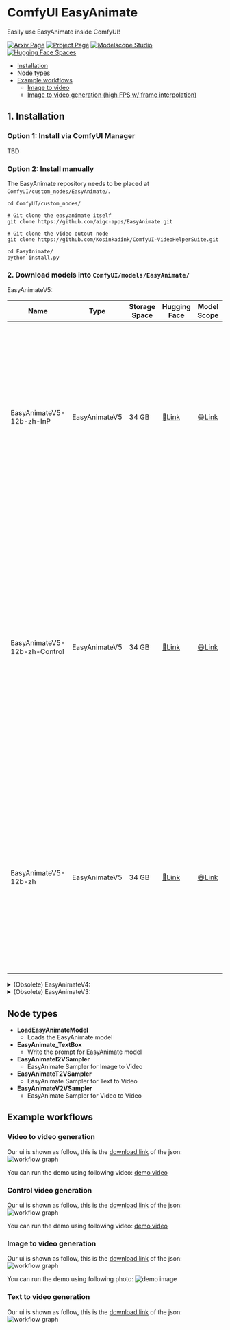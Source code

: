 # ComfyUI EasyAnimate
Easily use EasyAnimate inside ComfyUI!

[![Arxiv Page](https://img.shields.io/badge/Arxiv-Page-red)](https://arxiv.org/abs/2405.18991)
[![Project Page](https://img.shields.io/badge/Project-Website-green)](https://easyanimate.github.io/)
[![Modelscope Studio](https://img.shields.io/badge/Modelscope-Studio-blue)](https://modelscope.cn/studios/PAI/EasyAnimate/summary)
[![Hugging Face Spaces](https://img.shields.io/badge/%F0%9F%A4%97%20Hugging%20Face-Spaces-yellow)](https://huggingface.co/spaces/alibaba-pai/EasyAnimate)

- [Installation](#1-installation)
- [Node types](#node-types)
- [Example workflows](#example-workflows)
    - [Image to video](#image-to-video)
    - [Image to video generation (high FPS w/ frame interpolation)](#image-to-video-generation-high-fps-w-frame-interpolation)

## 1. Installation

### Option 1: Install via ComfyUI Manager
TBD

### Option 2: Install manually
The EasyAnimate repository needs to be placed at `ComfyUI/custom_nodes/EasyAnimate/`.

```
cd ComfyUI/custom_nodes/

# Git clone the easyanimate itself
git clone https://github.com/aigc-apps/EasyAnimate.git

# Git clone the video outout node
git clone https://github.com/Kosinkadink/ComfyUI-VideoHelperSuite.git

cd EasyAnimate/
python install.py
```

### 2. Download models into `ComfyUI/models/EasyAnimate/`

EasyAnimateV5:

| Name | Type | Storage Space | Hugging Face | Model Scope | Description |
|--|--|--|--|--|--|
| EasyAnimateV5-12b-zh-InP | EasyAnimateV5 | 34 GB | [🤗Link](https://huggingface.co/alibaba-pai/EasyAnimateV5-12b-zh-InP) | [😄Link](https://modelscope.cn/models/PAI/EasyAnimateV5-12b-zh-InP) | Official image-to-video weights. Supports video prediction at multiple resolutions (512, 768, 1024), trained with 49 frames at 8 frames per second, and supports bilingual prediction in Chinese and English. |
| EasyAnimateV5-12b-zh-Control | EasyAnimateV5 | 34 GB | [🤗Link](https://huggingface.co/alibaba-pai/EasyAnimateV5-12b-zh-Control) | [😄Link](https://modelscope.cn/models/PAI/EasyAnimateV5-12b-zh-Control) | Official video control weights, supporting various control conditions such as Canny, Depth, Pose, MLSD, etc. Supports video prediction at multiple resolutions (512, 768, 1024) and is trained with 49 frames at 8 frames per second. Bilingual prediction in Chinese and English is supported. |
| EasyAnimateV5-12b-zh | EasyAnimateV5 | 34 GB | [🤗Link](https://huggingface.co/alibaba-pai/EasyAnimateV5-12b-zh) | [😄Link](https://modelscope.cn/models/PAI/EasyAnimateV5-12b-zh) | Official text-to-video weights. Supports video prediction at multiple resolutions (512, 768, 1024), trained with 49 frames at 8 frames per second, and supports bilingual prediction in Chinese and English. |

<details>
  <summary>(Obsolete) EasyAnimateV4:</summary>

| Name | Type | Storage Space | Url | Hugging Face | Description |
|--|--|--|--|--|--|
| EasyAnimateV4-XL-2-InP.tar.gz | EasyAnimateV4 | Before extraction: 8.9 GB \/ After extraction: 14.0 GB | [Download](https://pai-aigc-photog.oss-cn-hangzhou.aliyuncs.com/easyanimate/Diffusion_Transformer/EasyAnimateV4-XL-2-InP.tar.gz) | [🤗Link](https://huggingface.co/alibaba-pai/EasyAnimateV4-XL-2-InP)| Our official graph-generated video model is capable of predicting videos at multiple resolutions (512, 768, 1024, 1280) and has been trained on 144 frames at a rate of 24 frames per second. |
</details>

<details>
  <summary>(Obsolete) EasyAnimateV3:</summary>

| Name | Type | Storage Space | Url | Hugging Face | Description |
|--|--|--|--|--|--|
| EasyAnimateV3-XL-2-InP-512x512.tar | EasyAnimateV3 | 18.2GB | [Download](https://pai-aigc-photog.oss-cn-hangzhou.aliyuncs.com/easyanimate/Diffusion_Transformer/EasyAnimateV3-XL-2-InP-512x512.tar) | [🤗Link](https://huggingface.co/alibaba-pai/EasyAnimateV3-XL-2-InP-512x512) | EasyAnimateV3 official weights for 512x512 text and image to video resolution. Training with 144 frames and fps 24 |
| EasyAnimateV3-XL-2-InP-768x768.tar | EasyAnimateV3 | 18.2GB | [Download](https://pai-aigc-photog.oss-cn-hangzhou.aliyuncs.com/easyanimate/Diffusion_Transformer/EasyAnimateV3-XL-2-InP-768x768.tar) | [🤗Link](https://huggingface.co/alibaba-pai/EasyAnimateV3-XL-2-InP-768x768) | EasyAnimateV3 official weights for 768x768 text and image to video resolution. Training with 144 frames and fps 24 |
| EasyAnimateV3-XL-2-InP-960x960.tar | EasyAnimateV3 | 18.2GB | [Download](https://pai-aigc-photog.oss-cn-hangzhou.aliyuncs.com/easyanimate/Diffusion_Transformer/EasyAnimateV3-XL-2-InP-960x960.tar) | [🤗Link](https://huggingface.co/alibaba-pai/EasyAnimateV3-XL-2-InP-960x960) | EasyAnimateV3 official weights for 960x960 text and  image to video resolution. Training with 144 frames and fps 24 |
</details>

## Node types
- **LoadEasyAnimateModel**
    - Loads the EasyAnimate model
- **EasyAnimate_TextBox**
    - Write the prompt for EasyAnimate model
- **EasyAnimateI2VSampler**
    - EasyAnimate Sampler for Image to Video 
- **EasyAnimateT2VSampler**
    - EasyAnimate Sampler for Text to Video
- **EasyAnimateV2VSampler**
    - EasyAnimate Sampler for Video to Video

## Example workflows

### Video to video generation
Our ui is shown as follow, this is the [download link](https://pai-aigc-photog.oss-cn-hangzhou.aliyuncs.com/easyanimate/asset/v5/easyanimatev5_workflow_v2v.json) of the json:
![workflow graph](https://pai-aigc-photog.oss-cn-hangzhou.aliyuncs.com/easyanimate/asset/v5/easyanimatev5_workflow_v2v.jpg)

You can run the demo using following video:
[demo video](https://pai-aigc-photog.oss-cn-hangzhou.aliyuncs.com/cogvideox_fun/asset/v1/play_guitar.mp4)

### Control video generation
Our ui is shown as follow, this is the [download link](https://pai-aigc-photog.oss-cn-hangzhou.aliyuncs.com/easyanimate/asset/v5/easyanimatev5_workflow_v2v_control.json) of the json:
![workflow graph](https://pai-aigc-photog.oss-cn-hangzhou.aliyuncs.com/easyanimate/asset/v5/easyanimatev5_workflow_v2v_control.jpg)

You can run the demo using following video:
[demo video](https://pai-aigc-photog.oss-cn-hangzhou.aliyuncs.com/cogvideox_fun/asset/v1.1/pose.mp4)

### Image to video generation
Our ui is shown as follow, this is the [download link](https://pai-aigc-photog.oss-cn-hangzhou.aliyuncs.com/easyanimate/asset/v5/easyanimatev5_workflow_i2v.json) of the json:
![workflow graph](https://pai-aigc-photog.oss-cn-hangzhou.aliyuncs.com/easyanimate/asset/v5/easyanimatev5_workflow_i2v.jpg)

You can run the demo using following photo:
![demo image](https://pai-aigc-photog.oss-cn-hangzhou.aliyuncs.com/cogvideox_fun/asset/v1/firework.png)

### Text to video generation
Our ui is shown as follow, this is the [download link](https://pai-aigc-photog.oss-cn-hangzhou.aliyuncs.com/easyanimate/asset/v5/easyanimatev5_workflow_t2v.json) of the json:
![workflow graph](https://pai-aigc-photog.oss-cn-hangzhou.aliyuncs.com/easyanimate/asset/v5/easyanimatev5_workflow_t2v.jpg)